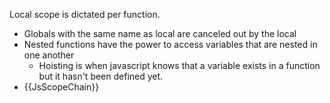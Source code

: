 Local scope is dictated per function.

* Globals with the same name as local are canceled out by the local
* Nested functions have the power to access variables that are nested in one another
  * Hoisting is when javascript knows that a variable exists in a function but it hasn't been defined yet.
* {{JsScopeChain}}